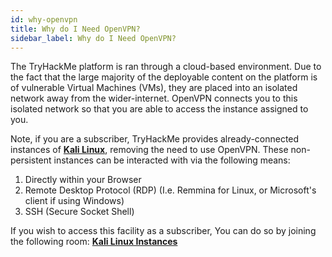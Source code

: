 ```yaml
---
id: why-openvpn
title: Why do I Need OpenVPN?
sidebar_label: Why do I Need OpenVPN?
---
```


The TryHackMe platform is ran through a cloud-based environment. Due to the fact that the large majority of the deployable content on the platform is of vulnerable Virtual Machines (VMs), they are placed into an isolated network away from the wider-internet. OpenVPN connects you to this isolated network so that you are able to access the instance assigned to you.

Note, if you are a subscriber, TryHackMe provides already-connected instances of **[Kali Linux](https://tryhackme.com/room/kali)**, removing the need to use OpenVPN. These non-persistent instances can be interacted with via the following means:

1.  Directly within your Browser
2.  Remote Desktop Protocol (RDP) (I.e. Remmina for Linux, or Microsoft's client if using Windows)
3.  SSH (Secure Socket Shell)

If you wish to access this facility as a subscriber, You can do so by joining the following room:
**[Kali Linux Instances](https://tryhackme.com/room/kali)**

